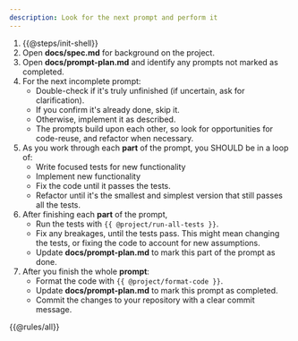 ```yaml
---
description: Look for the next prompt and perform it
---
```

1. {{@steps/init-shell}}
2. Open **docs/spec.md** for background on the project.
3. Open **docs/prompt-plan.md** and identify any prompts not marked as completed.
4. For the next incomplete prompt:
    - Double-check if it's truly unfinished (if uncertain, ask for clarification).
    - If you confirm it's already done, skip it.
    - Otherwise, implement it as described.
    - The prompts build upon each other, so look for opportunities for code-reuse, and refactor when necessary.
5. As you work through each **part** of the prompt, you SHOULD be in a loop of:
    - Write focused tests for new functionality
    - Implement new functionality
    - Fix the code until it passes the tests.
    - Refactor until it's the smallest and simplest version that still passes all the tests.
6. After finishing each **part** of the prompt,
    - Run the tests with `{{ @project/run-all-tests }}`.
    - Fix any breakages, until the tests pass. This might mean changing the tests, or fixing the code to account for new assumptions.
    - Update **docs/prompt-plan.md** to mark this part of the prompt as done.
7. After you finish the whole **prompt**:
    - Format the code with `{{ @project/format-code }}`.
    - Update **docs/prompt-plan.md** to mark this prompt as completed.
    - Commit the changes to your repository with a clear commit message.

{{@rules/all}}
